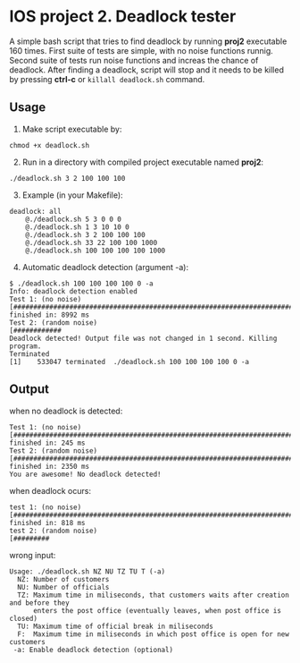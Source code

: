# IOS project 2. Deadlock tester
A simple bash script that tries to find deadlock by running **proj2** executable 160 times. First suite of tests are simple, with no noise functions runnig. Second suite of tests run noise functions and increas the chance of deadlock. After finding a deadlock, script will stop and it needs to be killed by pressing **ctrl-c** or `killall deadlock.sh` command.

## Usage
1. Make script executable by:
```
chmod +x deadlock.sh
```

2. Run in a directory with compiled project executable named **proj2**:
```
./deadlock.sh 3 2 100 100 100
```

3. Example (in your Makefile):
```
deadlock: all
    @./deadlock.sh 5 3 0 0 0
    @./deadlock.sh 1 3 10 10 0
    @./deadlock.sh 3 2 100 100 100
    @./deadlock.sh 33 22 100 100 1000
    @./deadlock.sh 100 100 100 100 1000
```

4. Automatic deadlock detection (argument -a):
```
$ ./deadlock.sh 100 100 100 100 0 -a
Info: deadlock detection enabled
Test 1: (no noise)
[################################################################################] finished in: 8992 ms
Test 2: (random noise)
[############
Deadlock detected! Output file was not changed in 1 second. Killing program.
Terminated
[1]    533047 terminated  ./deadlock.sh 100 100 100 100 0 -a
```

## Output
when no deadlock is detected:
```
Test 1: (no noise)
[################################################################################] finished in: 245 ms
Test 2: (random noise)
[################################################################################] finished in: 2350 ms
You are awesome! No deadlock detected!
```

when deadlock ocurs:
```
test 1: (no noise)
[################################################################################] finished in: 818 ms
test 2: (random noise)
[#########
```

wrong input:
```
Usage: ./deadlock.sh NZ NU TZ TU T (-a)
  NZ: Number of customers
  NU: Number of officials
  TZ: Maximum time in miliseconds, that customers waits after creation and before they
      enters the post office (eventually leaves, when post office is closed)
  TU: Maximum time of official break in miliseconds
  F:  Maximum time in miliseconds in which post office is open for new customers
 -a: Enable deadlock detection (optional)
```